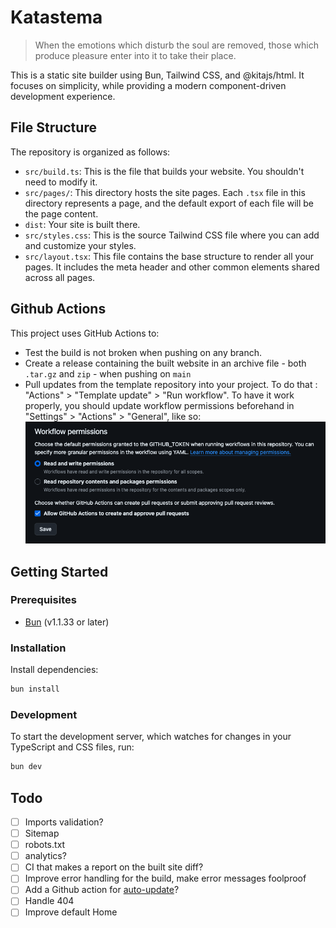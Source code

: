 # Katastema

> When the emotions which disturb the soul are removed, those which produce pleasure enter into it to take their place.

This is a static site builder using Bun, Tailwind CSS, and @kitajs/html.
It focuses on simplicity, while providing a modern component-driven development experience.

## File Structure

The repository is organized as follows:

- `src/build.ts`: This is the file that builds your website. You shouldn't need to modify it.
- `src/pages/`: This directory hosts the site pages. Each `.tsx` file in this directory represents a page, and the default export of each file will be the page content.
- `dist`: Your site is built there.
- `src/styles.css`: This is the source Tailwind CSS file where you can add and customize your styles.
- `src/layout.tsx`: This file contains the base structure to render all your pages. It includes the meta header and other common elements shared across all pages.

## Github Actions

This project uses GitHub Actions to:
- Test the build is not broken when pushing on any branch.
- Create a release containing the built website in an archive file - both `.tar.gz` and `zip` - when pushing on `main`
- Pull updates from the template repository into your project. To do that : "Actions" > "Template update" > "Run workflow". To have it work properly, you should update workflow permissions beforehand in "Settings" > "Actions" > "General", like so:
![Needed permissions](./assets/permissions.png)

## Getting Started

### Prerequisites

- [Bun](https://bun.sh/) (v1.1.33 or later)

### Installation

Install dependencies:

```bash
bun install
```

### Development

To start the development server, which watches for changes in your TypeScript and CSS files, run:

```bash
bun dev
```



## Todo

- [ ] Imports validation?
- [ ] Sitemap
- [ ] robots.txt
- [ ] analytics?
- [ ] CI that makes a report on the built site diff?
- [ ] Improve error handling for the build, make error messages foolproof
- [ ] Add a Github action for [auto-update](https://0xdc.me/blog/github-templates-and-repository-sync/)?
- [ ] Handle 404
- [ ] Improve default Home

